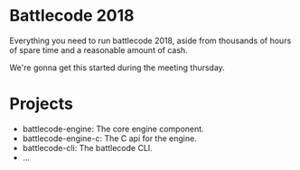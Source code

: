 # Battlecode 2018
Everything you need to run battlecode 2018, aside from thousands of hours of spare time and a reasonable amount of cash.

We're gonna get this started during the meeting thursday.

# Projects
- battlecode-engine: The core engine component.
- battlecode-engine-c: The C api for the engine.
- battlecode-cli: The battlecode CLI.
- ...


